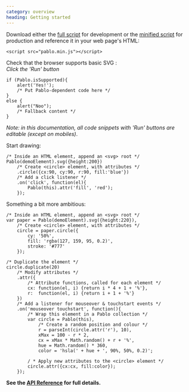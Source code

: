 ```yaml
--- 
category: overview
heading: Getting started
---
```


Download either the <a href="http://pablojs.com/downloads/pablo.js" target="_blank">full script</a> for development or the <a href="http://pablojs.com/downloads/pablo.min.js" target="_blank">minified script</a> for production and reference it in your web page's HTML:

    <script src="pablo.min.js"></script>

Check that the browser supports basic SVG <a id="has-browser-support" href="http://caniuse.com/#search=svg" target="_blank"> </a>:  
_Click the 'Run' button_

    if (Pablo.isSupported){
        alert('Yes!');
        /* Put Pablo-dependent code here */
    }
    else {
        alert("Noo");
        /* Fallback content */
    }

<script>
    if ('addEventListener' in document){
        document.addEventListener('DOMContentLoaded', function(){
            isSupportedText = Pablo.isSupported ? ' (yours does)' : "yours doesn't";
            document.getElementById('has-browser-support').textContent = isSupportedText;
        }, false);
    }
</script>

_Note: in this documentation, all code snippets with 'Run' buttons are editable (except on mobiles)_.

Start drawing:

    /* Inside an HTML element, append an <svg> root */
    Pablo(demoElement).svg({height:200})
        /* Create <circle> element, with attributes */
        .circle({cx:90, cy:90, r:90, fill:'blue'})
        /* Add a click listener */
        .on('click', function(el){
            Pablo(this).attr('fill', 'red');
        });

Something a bit more ambitious:

    /* Inside an HTML element, append an <svg> root */
    var paper = Pablo(demoElement).svg({height:220}),
        /* Create <circle> element, with attributes */
        circle = paper.circle({
            cy: '50%',
            fill: 'rgba(127, 159, 95, 0.2)',
            stroke: '#777'
        });

    /* Duplicate the element */
    circle.duplicate(20)
        /* Modify attributes */
        .attr({
            /* Attribute functions, called for each element */
            cx: function(el, i) {return i * 4 + 1 + '%'},
            r:  function(el, i) {return i + 1 + '%'}
        })
        /* Add a listener for mouseover & touchstart events */
        .on('mouseover touchstart', function(){
            /* Wrap this element in a Pablo collection */
            var circle = Pablo(this),
                /* Create a random position and colour */
                r = parseInt(circle.attr('r'), 10),
                xMax = 100 - r * 2,
                cx = xMax * Math.random() + r + '%',
                hue = Math.random() * 360,
                color = 'hsla(' + hue + ', 90%, 50%, 0.2)';

            / * Apply new attributes to the <circle> element */
            circle.attr({cx:cx, fill:color});
        });

**See the [API Reference][api] for full details.**


[pablo-site]: http://pablojs.com
[api]: http://pablojs.com/api/